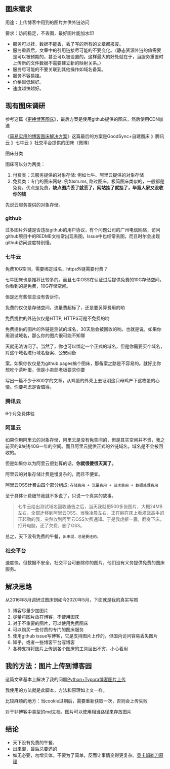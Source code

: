 ## 图床需求

用途：上传博客中用到的图片并供外链访问

要求：访问稳定，不丢图，最好图片能加水印

- 服务可以挂，数据不能丢，丢了写的所有的文章都报废。
- 服务重置后，文章中的引用链接尽可能的不要变化。（静态资源外链的值需要是可以被预期的，甚至可以被设置的。这样最大的好处就在于，当服务重置时上传新的文件数据不需要建立新的映射关系。）
- 服务尽可能的不要关联到其他操作如域名备案。
- 服务不容易挂。
- 价格越低越好。
- 速度越快越好。



## 现有图床调研

参考这篇《[更换博客图床](https://www.jianshu.com/p/2b14396a6eb2)》，最后方案是使用github提供的图床，然后使用CDN加速

《[简易实用的博客图床解决方案](https://zhuanlan.zhihu.com/p/66058886)》这篇最后的方案是GoodSync+自建图床 》腾讯云 》七牛云 》社交平台提供的图床（微博）

 图床分类

图床可以分为两类：

1. 付费类：云服务提供的对象存储: 例如七牛、阿里云提供的对象存储
2. 免费类：专门的图床网站: 例如sm.ms, 路过图床，极简图床类似的，一般都是免费。优点是免费，**缺点图片丢了就丢了，网站挂了就挂了，毕竟人家又没收你的钱**

先说云服务提供的对象存储。

### github

过多图片外链是否违反github的用户协议，有个问题公司的广州电信网络，访问github项目中的REDME文档常出现丢图，Issue中也经常丢图，而且时尔会出现github访问速度特别慢。



### 七牛云

免费10G空间，需要绑定域名，https外链需要付费？

七牛图床也是推荐比较多的。而且七牛OSS在认证过后提供免费的10G存储空间，你看到的是免费，10G存储空间。

但是还有些信息没有告诉你。

免费的仅仅是存储空间，流量费超标了，还是要另算费用的哟

免费提供的外链仅仅是HTTP, HTTPS可是不免费的哟

免费提供的图片的外链是测试的域名，30天后会被回收的哟。也就是说，如果你用测试域名，那么你的图片很可能不知哪

天就无法访问了。当然了，你也可以绑定一个正式的域名，但是你需要买个域名，对这个域名进行域名备案、公安网备

案。如果你仅仅是为github pages搞个图床，那备案之路是不容易的。就好比你想吃个茶叶蛋，但是小卖部老板要求你要

写出一篇不少于800字的文章，从鸡蛋的外壳上去证明这只母鸡产下这枚蛋的心情。你要考虑是否值得。



### 腾讯云

6个月免费体验



### 阿里云

如果你用阿里云的对象存储，阿里云是没有免空间的，但是其实空间并不贵，我之前买的9块钱40G一年的空间。而且阿里云提供正式的外链域名，域名是不会被回收的。

但是如果你以为阿里云很划算的话，**你就很傻很天真了。**

阿里云的对象存储计费是慢复杂的，而且不便宜。

阿里云OSS计费由四个部分组成: `存储费用 + 流量费用 + 请求费用 + 数据处理费用`

至于具体计费细节我就不多说了，只说一个真实的故事。

> 七牛云给出测试域名回收通告之后，当天我就把500多张图片，大概24MB左右，全部迁移到阿里云OSS。当晚凌晨左右，正在躺在床上看灌篮高手的正起劲的我，突然收到阿里云OSS欠费通知。于是我虎躯一震，翻身下床，打开电脑，还了欠费，删了OSS。

总之，天下没有免费的午餐，`出来混，总是要还的。`

### 社交平台

速度快，但数据不安全，社交平台可删除你的图片，他们没有义务提供免费的图床服务。



## 解决思路

从2016年8月调研过图床到如今2020年5月，下面就是我的真实写照

1. 博客尽量少加图片
2. 尽量将图片放在博客，不使用图床
3. 对于不重要的图片，可以使用免费图床
4. 可以购买一些付费的专门的图床服务
5. 使用github issue写博客，它是支持图片上传的，但国内访问容易丢失图片
6. 知乎，或者一些博客平台写博客
7. 各种支持将图片上传到各个图床的工具层出不穷，小心着用

## 我的方法：图片上传到博客园

这篇文章基本上解决了我的问题[Python+Typora博客图片上传](https://www.cnblogs.com/starrys/p/12851194.html)

我使用的方法就是此脚本，方法和原理如上文一样。

比较麻烦的地方：当cookie过期后，需要重新获取一次，否则会上传失败



对于非博客中类型的md文档，图片可以使用相当路径来存放图片

## 结论

- 天下没有免费的午餐，
- 出来混，最后总要还的
- 如无必要，勿增实体。不要为了简单，反而让事情变得更复杂。[奥卡姆剃刀原理](https://baike.baidu.com/item/奥卡姆剃刀原理)